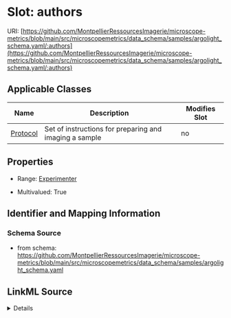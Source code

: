 # Slot: authors

URI: [https://github.com/MontpellierRessourcesImagerie/microscope-metrics/blob/main/src/microscopemetrics/data_schema/samples/argolight_schema.yaml/:authors](https://github.com/MontpellierRessourcesImagerie/microscope-metrics/blob/main/src/microscopemetrics/data_schema/samples/argolight_schema.yaml/:authors)



<!-- no inheritance hierarchy -->




## Applicable Classes

| Name | Description | Modifies Slot |
| --- | --- | --- |
[Protocol](Protocol.md) | Set of instructions for preparing and imaging a sample |  no  |







## Properties

* Range: [Experimenter](Experimenter.md)

* Multivalued: True





## Identifier and Mapping Information







### Schema Source


* from schema: https://github.com/MontpellierRessourcesImagerie/microscope-metrics/blob/main/src/microscopemetrics/data_schema/samples/argolight_schema.yaml




## LinkML Source

<details>
```yaml
name: authors
from_schema: https://github.com/MontpellierRessourcesImagerie/microscope-metrics/blob/main/src/microscopemetrics/data_schema/samples/argolight_schema.yaml
rank: 1000
multivalued: true
alias: authors
owner: Protocol
domain_of:
- Protocol
range: Experimenter
inlined: false

```
</details>